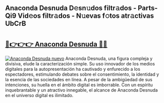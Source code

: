 ## Anaconda Desnuda D𝚎sn𝚞dos filtr𝚊dos - Parts-Qi9 Vid𝚎os filtr𝚊dos - N𝚞evas f𝚘tos atr𝚊ctivas UbCrB

# <h2><a href="http://mb2gln.tromn.icu/?c=Anaconda+Desnuda">🔗👉👉👉 Anaconda Desnuda 🔗🔗</a></h2>

[![Anaconda Desnuda nuevo](https://i.imgur.com/pEAQMta.gif)](http://mb2gln.tromn.icu/?c=Anaconda+Desnuda)
Anaconda Desnuda, una figura compleja y divisiva, elude la caracterización simple. Su uso innovador de los medios digitales para la autopresentación ha cautivado y enfurecido a los espectadores, estimulando debates sobre el consentimiento, la identidad y la esencia de las sociedades en línea. A pesar de la ambigüedad de sus intenciones, su huella en el ámbito digital es imborrable. Con un espíritu inquebrantable y un atractivo innegable, el alcance de Anaconda Desnuda en el universo digital es ilimitado.
